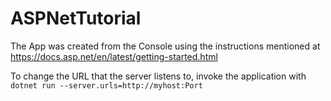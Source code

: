 # ASPNetTutorial

The App was created from the Console using the instructions mentioned at https://docs.asp.net/en/latest/getting-started.html

To change the URL that the server listens to, invoke the application with `dotnet run --server.urls=http://myhost:Port`
